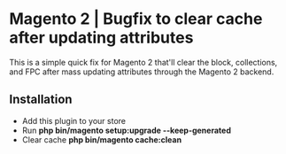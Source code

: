 # Magento 2 | Bugfix to clear cache after updating attributes

This is a simple quick fix for Magento 2 that'll clear the block, collections, and FPC after mass updating attributes through the Magento 2 backend.

## Installation

* Add this plugin to your store
* Run **php bin/magento setup:upgrade --keep-generated**
* Clear cache **php bin/magento cache:clean**